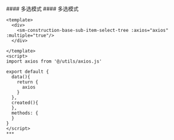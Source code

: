 
<cn>
#### 多选模式
</cn>

<us>
#### 多选模式
</us>

```tpl
<template>
  <div>
    <sm-construction-base-sub-item-select-tree :axios="axios" :multiple="true"/>
  </div>

</template>
<script>
import axios from '@/utils/axios.js'

export default {
  data(){
    return {
      axios
    }
  },
  created(){
  },
  methods: {
  }
}
</script>
***
